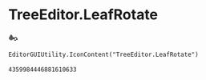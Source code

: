 # TreeEditor.LeafRotate
![](/img/TreeEditor.LeafRotate.png)

``` CSharp
EditorGUIUtility.IconContent("TreeEditor.LeafRotate")
```
```
4359984446881610633
```
